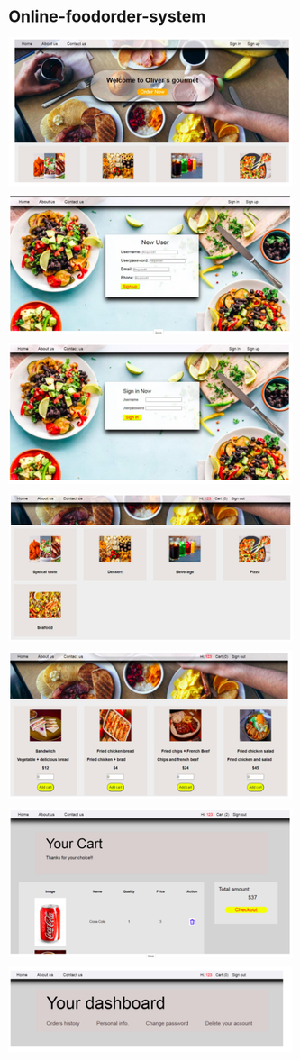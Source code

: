 # Online-foodorder-system

![](systemimages/1.png)

![](systemimages/2.png)

![](systemimages/3.png)

![](systemimages/4.png)

![](systemimages/5.png)

![](systemimages/6.png)

![](systemimages/7.png)
